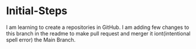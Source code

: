 # Initial-Steps
I am learning to create a repositories in GitHub.
I am adding few changes to this branch in the readme to make pull request and merger it iont(intentional spell error) the Main Branch.
